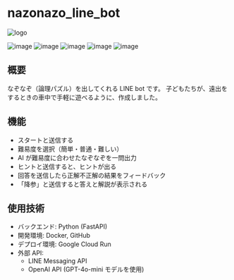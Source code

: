 # nazonazo_line_bot

![logo](https://github.com/user-attachments/assets/83bb9165-d0f6-40a5-8746-aa48c45b6876)

![image](https://img.shields.io/badge/Line-00C300?style=for-the-badge&logo=line&logoColor=white)
![image](https://img.shields.io/badge/fastapi-109989?style=for-the-badge&logo=FASTAPI&logoColor=white)
![image](https://img.shields.io/badge/ChatGPT-74aa9c?style=for-the-badge&logo=openai&logoColor=white)
![image](https://img.shields.io/badge/Google_Cloud-4285F4?style=for-the-badge&logo=google-cloud&logoColor=white)
![image](https://img.shields.io/badge/GitHub_Actions-2088FF?style=for-the-badge&logo=github-actions&logoColor=white)

## 概要

なぞなぞ（論理パズル）を出してくれる LINE bot です。
子どもたちが、遠出をするときの車中で手軽に遊べるように、作成しました。

## 機能

- スタートと送信する
- 難易度を選択（簡単・普通・難しい）
- AI が難易度に合わせたなぞなぞを一問出力
- ヒントと送信すると、ヒントが出る
- 回答を送信したら正解不正解の結果をフィードバック
- 「降参」と送信すると答えと解説が表示される

## 使用技術

- バックエンド: Python (FastAPI)
- 開発環境: Docker, GitHub
- デプロイ環境: Google Cloud Run
- 外部 API:
  - LINE Messaging API
  - OpenAI API (GPT-4o-mini モデルを使用)
